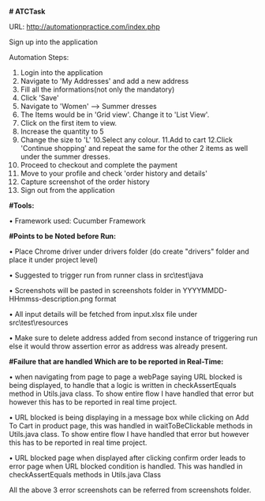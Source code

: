 **# ATCTask**

URL: http://automationpractice.com/index.php

Sign up into the application

Automation Steps:

1. Login into the application
2. Navigate to 'My Addresses' and add a new address
3. Fill all the informations(not only the mandatory)
4. Click 'Save'
5. Navigate to 'Women' --> Summer dresses
6. The Items would be in 'Grid view'. Change it to 'List View'.
7. Click on the first item to view.
8. Increase the quantity to 5
9. Change the size to 'L'
10.Select any colour. 
11.Add to cart
12.Click 'Continue shopping' and repeat the same for the other 2 items as well under the summer dresses.
13. Proceed to checkout and complete the payment
14. Move to your profile and check 'order history and details'
15. Capture screenshot of the order history
16. Sign out from the application


**#Tools:**

• Framework used: Cucumber Framework

**#Points to be Noted before Run:**

• Place Chrome driver under drivers folder (do create "drivers" folder and place it under project level)

• Suggested to trigger run from runner class in src\test\java

• Screenshots will be pasted in screenshots folder in YYYYMMDD-HHmmss-description.png format

• All input details will be fetched from input.xlsx file under src\test\resources

• Make sure to delete address added from second instance of triggering run else it would throw assertion error as address was already present.

 

**#Failure that are handled Which are to be reported in Real-Time:**

• when navigating from page to page a webPage saying URL blocked is being displayed, to handle that a logic is written in checkAssertEquals method in Utils.java class. To show entire flow I have handled that error but however this has to be reported in real time project.
	
• URL blocked is being displaying in a message box while clicking on Add To Cart in product page, this was handled in waitToBeClickable methods in Utils.java class. To show entire flow I have handled that error but however this has to be reported in real time project.

• URL blocked page when displayed after clicking confirm order leads to error page when URL blocked condition is handled. This was handled in checkAssertEquals methods in Utils.java Class

All the above 3 error screenshots can be referred from screenshots folder.
